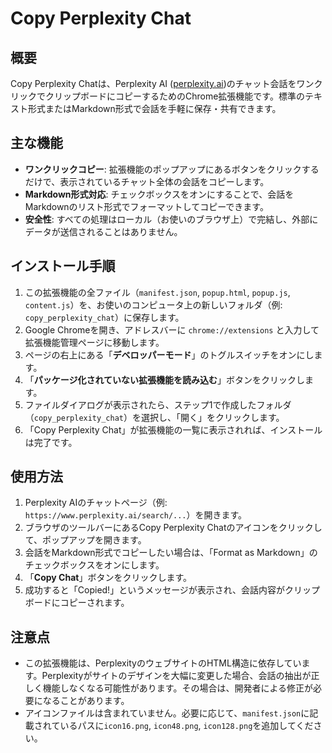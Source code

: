 # Copy Perplexity Chat

## 概要

Copy Perplexity Chatは、Perplexity AI ([perplexity.ai](https://perplexity.ai))のチャット会話をワンクリックでクリップボードにコピーするためのChrome拡張機能です。標準のテキスト形式またはMarkdown形式で会話を手軽に保存・共有できます。

## 主な機能

- **ワンクリックコピー**: 拡張機能のポップアップにあるボタンをクリックするだけで、表示されているチャット全体の会話をコピーします。
- **Markdown形式対応**: チェックボックスをオンにすることで、会話をMarkdownのリスト形式でフォーマットしてコピーできます。
- **安全性**: すべての処理はローカル（お使いのブラウザ上）で完結し、外部にデータが送信されることはありません。

## インストール手順

1.  この拡張機能の全ファイル（`manifest.json`, `popup.html`, `popup.js`, `content.js`）を、お使いのコンピュータ上の新しいフォルダ（例: `copy_perplexity_chat`）に保存します。
2.  Google Chromeを開き、アドレスバーに `chrome://extensions` と入力して拡張機能管理ページに移動します。
3.  ページの右上にある「**デベロッパーモード**」のトグルスイッチをオンにします。
4.  「**パッケージ化されていない拡張機能を読み込む**」ボタンをクリックします。
5.  ファイルダイアログが表示されたら、ステップ1で作成したフォルダ（`copy_perplexity_chat`）を選択し、「開く」をクリックします。
6.  「Copy Perplexity Chat」が拡張機能の一覧に表示されれば、インストールは完了です。

## 使用方法

1.  Perplexity AIのチャットページ（例: `https://www.perplexity.ai/search/...`）を開きます。
2.  ブラウザのツールバーにあるCopy Perplexity Chatのアイコンをクリックして、ポップアップを開きます。
3.  会話をMarkdown形式でコピーしたい場合は、「Format as Markdown」のチェックボックスをオンにします。
4.  「**Copy Chat**」ボタンをクリックします。
5.  成功すると「Copied!」というメッセージが表示され、会話内容がクリップボードにコピーされます。

## 注意点

-   この拡張機能は、PerplexityのウェブサイトのHTML構造に依存しています。Perplexityがサイトのデザインを大幅に変更した場合、会話の抽出が正しく機能しなくなる可能性があります。その場合は、開発者による修正が必要になることがあります。
-   アイコンファイルは含まれていません。必要に応じて、`manifest.json`に記載されているパスに`icon16.png`, `icon48.png`, `icon128.png`を追加してください。
